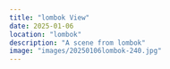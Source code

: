 ```yaml
---
title: "lombok View"
date: 2025-01-06
location: "lombok"
description: "A scene from lombok"
image: "images/20250106lombok-240.jpg"
---
```

